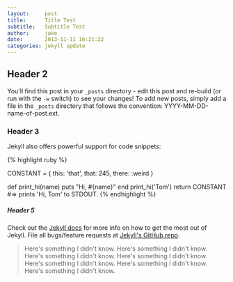 ```yaml
---
layout:     post
title:      Title Test
subtitle:   Subtitle Test
author:     jake
date:       2013-11-11 16:21:22
categories: jekyll update
---
```


## Header 2

You'll find this post in your `_posts` directory - edit this post and re-build (or run with the `-w` switch) to see your changes!
To add new posts, simply add a file in the `_posts` directory that follows the convention: YYYY-MM-DD-name-of-post.ext.

### Header 3

Jekyll also offers powerful support for code snippets:

{% highlight ruby %}

CONSTANT = {
  this: 'that',
  that: 245,
  there: :weird
}

def print_hi(name)
  puts "Hi, #{name}"
end
print_hi('Tom')
return CONSTANT
#=> prints 'Hi, Tom' to STDOUT.
{% endhighlight %}

##### Header 5

Check out the [Jekyll docs][jekyll] for more info on how to get the most out of Jekyll. File all bugs/feature requests at [Jekyll's GitHub repo][jekyll-gh].

> Here's something I didn't know. Here's something I didn't know. Here's something I didn't know. Here's something I didn't know. Here's something I didn't know. Here's something I didn't know. Here's something I didn't know.

[jekyll-gh]: https://github.com/mojombo/jekyll
[jekyll]:    http://jekyllrb.com